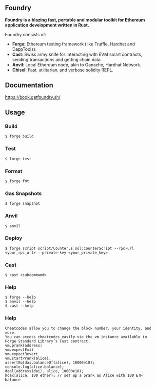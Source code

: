 ## Foundry

**Foundry is a blazing fast, portable and modular toolkit for Ethereum application development written in Rust.**

Foundry consists of:

-   **Forge**: Ethereum testing framework (like Truffle, Hardhat and DappTools).
-   **Cast**: Swiss army knife for interacting with EVM smart contracts, sending transactions and getting chain data.
-   **Anvil**: Local Ethereum node, akin to Ganache, Hardhat Network.
-   **Chisel**: Fast, utilitarian, and verbose solidity REPL.

## Documentation

https://book.getfoundry.sh/

## Usage

### Build

```shell
$ forge build
```

### Test

```shell
$ forge test
```

### Format

```shell
$ forge fmt
```

### Gas Snapshots

```shell
$ forge snapshot
```

### Anvil

```shell
$ anvil
```

### Deploy

```shell
$ forge script script/Counter.s.sol:CounterScript --rpc-url <your_rpc_url> --private-key <your_private_key>
```

### Cast

```shell
$ cast <subcommand>
```

### Help

```shell
$ forge --help
$ anvil --help
$ cast --help
```
### Help
```forge test cheatcodes
Cheatcodes allow you to change the block number, your identity, and more. 
You can access cheatcodes easily via the vm instance available in Forge Standard Library’s Test contract.
vm.prank(address)
vm.expectEmit
vm.expectRevert
vm.startPrank(alice);
assertEq(dai.balanceOf(alice), 10000e18);
console.log(alice.balance);
deal(address(dai), alice, 10000e18);
hoax(alice, 100 ether); // set up a prank as Alice with 100 ETH balance
